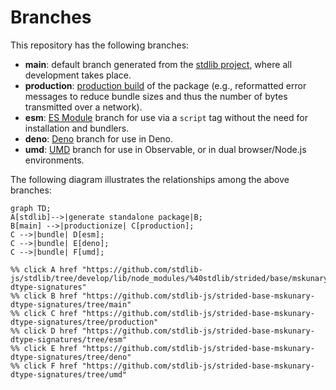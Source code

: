 <!--

@license Apache-2.0

Copyright (c) 2022 The Stdlib Authors.

Licensed under the Apache License, Version 2.0 (the "License");
you may not use this file except in compliance with the License.
You may obtain a copy of the License at

    http://www.apache.org/licenses/LICENSE-2.0

Unless required by applicable law or agreed to in writing, software
distributed under the License is distributed on an "AS IS" BASIS,
WITHOUT WARRANTIES OR CONDITIONS OF ANY KIND, either express or implied.
See the License for the specific language governing permissions and
limitations under the License.

-->

# Branches

This repository has the following branches:

-   **main**: default branch generated from the [stdlib project][stdlib-url], where all development takes place.
-   **production**: [production build][production-url] of the package (e.g., reformatted error messages to reduce bundle sizes and thus the number of bytes transmitted over a network).
-   **esm**: [ES Module][esm-url] branch for use via a `script` tag without the need for installation and bundlers.
-   **deno**: [Deno][deno-url] branch for use in Deno.
-   **umd**: [UMD][umd-url] branch for use in Observable, or in dual browser/Node.js environments.

The following diagram illustrates the relationships among the above branches:

```mermaid
graph TD;
A[stdlib]-->|generate standalone package|B;
B[main] -->|productionize| C[production];
C -->|bundle| D[esm];
C -->|bundle| E[deno];
C -->|bundle| F[umd];

%% click A href "https://github.com/stdlib-js/stdlib/tree/develop/lib/node_modules/%40stdlib/strided/base/mskunary-dtype-signatures"
%% click B href "https://github.com/stdlib-js/strided-base-mskunary-dtype-signatures/tree/main"
%% click C href "https://github.com/stdlib-js/strided-base-mskunary-dtype-signatures/tree/production"
%% click D href "https://github.com/stdlib-js/strided-base-mskunary-dtype-signatures/tree/esm"
%% click E href "https://github.com/stdlib-js/strided-base-mskunary-dtype-signatures/tree/deno"
%% click F href "https://github.com/stdlib-js/strided-base-mskunary-dtype-signatures/tree/umd"
```

[stdlib-url]: https://github.com/stdlib-js/stdlib/tree/develop/lib/node_modules/%40stdlib/strided/base/mskunary-dtype-signatures
[production-url]: https://github.com/stdlib-js/strided-base-mskunary-dtype-signatures/tree/production
[deno-url]: https://github.com/stdlib-js/strided-base-mskunary-dtype-signatures/tree/deno
[umd-url]: https://github.com/stdlib-js/strided-base-mskunary-dtype-signatures/tree/umd
[esm-url]: https://github.com/stdlib-js/strided-base-mskunary-dtype-signatures/tree/esm